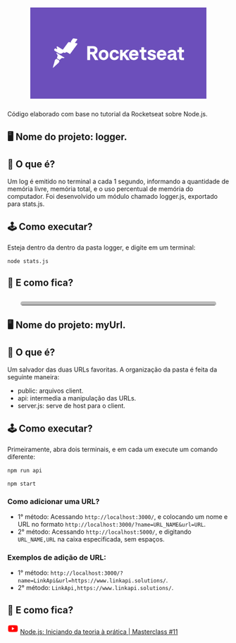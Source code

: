<h1 align="center"><img src="https://raw.githubusercontent.com/gabrielnardes/tutorial-rocketseat-rest/main/rocketseat.png" alt="drawing" width="400"/></h1>

Código elaborado com base no tutorial da Rocketseat sobre Node.js.

## 🖥️ Nome do projeto: **logger**.
## 💬 O que é?
Um log é emitido no terminal a cada 1 segundo, informando a quantidade de memória livre, memória total, e o uso percentual de memória do computador. Foi desenvolvido um módulo chamado logger.js, exportado para stats.js.
## 🕹️ Como executar?
Esteja dentro da dentro da pasta logger, e digite em um terminal: <br>
```
node stats.js
```
## 👀 E como fica?

<hr style="border-top: 8px solid #bbb;
           border-radius: 10px;;
           margin: 30px">


## 🖥️ Nome do projeto: **myUrl**.
## 💬 O que é?
Um salvador das duas URLs favoritas.
A organização da pasta é feita da seguinte maneira:
- public: arquivos client.
- api: intermedia a manipulação das URLs.
- server.js: serve de host para o client.

## 🕹️ Como executar?
Primeiramente, abra dois terminais, e em cada um execute um comando diferente:
```
npm run api
```
```
npm start
```

### Como adicionar uma URL?
- 1° método: Acessando `http://localhost:3000/`, e colocando um nome e URL no  formato `http://localhost:3000/?name=URL_NAME&url=URL`.
- 2° método: Acessando `http://localhost:5000/`, e digitando `URL_NAME,URL` na caixa especificada, sem espaços.

### Exemplos de adição de URL:
- 1° método: `http://localhost:3000/?name=LinkApi&url=https://www.linkapi.solutions/`.
- 2° método: `LinkApi,https://www.linkapi.solutions/`.

## 👀 E como fica?

<p>
  <img src="https://raw.githubusercontent.com/gabrielnardes/tutorial-rocketseat-rest/main/icon-yt.png" alt="icon-yt" width="25"/>
  <a href="https://www.youtube.com/watch?v=DiXbJL3iWVs">Node.js: Iniciando da teoria à prática | Masterclass #11</a>
</p>
